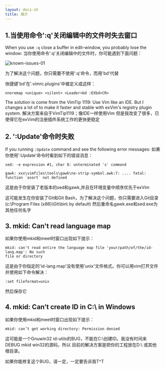 ```yaml
---
layout: docs-zh
title: 简介
---
```


## 1.当使用命令':q'关闭编辑中的文件时失去窗口

When you use `:q` close a buffer in edit-window, you probably lose the window: 
当你使用命令':q'关闭编辑中的文件时，你可能遇到下面问题：

![known-issues-01]({{site.url}}/docs/images/known-issues-01.png)

为了解决这个问题，你只需要不使用':q'命令，而用'<leader>bd'代替


快捷键'<leader>bd'在'.vimrc.plugins'中被定义成这样：

```vim
nnoremap <unique> <silent> <Leader>bd :EXbd<CR>
```

The solution is come from the VimTip 1119: Use Vim like an IDE. 
But I changes a lot of to make it faster and stable with exVim's registry plugin system.
解决方案来自于VimTip1119；像IDE一样使用Vim
但是我改变了很多，已使得它在exVim的注册插件系统工作的更快更稳定

## 2. ':Update'命令时失败

If you running `:Update` command and see the following error messages:
如果你使用':Update'命令时看到如下的错误消息：

```
sed: -e expression #1, char 8: unterminated 's' command
```

```
gawk: xxx\vimfiles\tools\gawk\no-strip-symbol.awk:7: .... fatal: function `asort` not defined
```

这是由于你安装了老版本的sed和gawk,并且在环境变量中顺序优先于exVim

这可能发生在你安装了Git和Git Bash，为了解决这个问题，你只需要进入Git目录(c:\Program Files (x86)\Git\bin\ by default)
然后重命名gawk.exe和sed.exe为其他任何名字


## 3. mkid: Can't read language map

如果你使用mkid和meet时窗口出现如下提示：

```
mkid: can't read entire the language map file 'your/path/of/the/id-lang.map': No such 
file or directory
```

这是由于你指定的'id-lang.map'没有使用'unix'文件格式。你可以用vim打开文件并使用如下命令解决：

```vim
:set fileformat=unix 
```
然后保存它

## 4. mkid: Can’t create ID in C:\ in Windows

如果你使用mkid和meet时窗口出现如下提示：

```
mkid: can’t get working directory: Permission denied
```
这可能是一个Gnuwin32 id-utils的BUG，不能在C:\创建ID。我没有时间来DEBUG mkid win32的源码，所以
目前的解决方案是把你的工程放在D:\ 或其他根目录。 

如果你能修复这个BUG，请一定，一定要告诉我T^T
